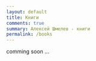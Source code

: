 ```yaml
---
layout: default
title: Книги
comments: true
summary: Алексей Шмелев - книги
permalink: /books
---
```


comming soon ...